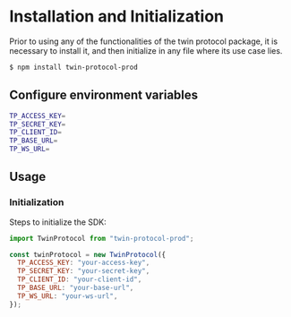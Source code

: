 # Installation and Initialization

Prior to using any of the functionalities of the twin protocol package, it is necessary to install it, and then initialize in any file where its use case lies.

```bash
$ npm install twin-protocol-prod
```

## Configure environment variables

```bash
TP_ACCESS_KEY=
TP_SECRET_KEY=
TP_CLIENT_ID=
TP_BASE_URL=
TP_WS_URL=
```

## Usage

### Initialization

Steps to initialize the SDK:

```javascript
import TwinProtocol from "twin-protocol-prod";

const twinProtocol = new TwinProtocol({
  TP_ACCESS_KEY: "your-access-key",
  TP_SECRET_KEY: "your-secret-key",
  TP_CLIENT_ID: "your-client-id",
  TP_BASE_URL: "your-base-url",
  TP_WS_URL: "your-ws-url",
});

```